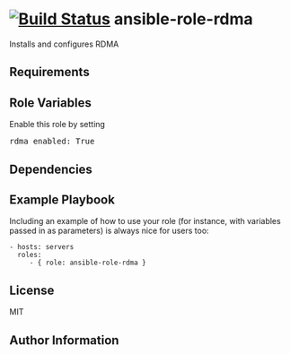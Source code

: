 [![Build Status](https://travis-ci.org/CSC-IT-Center-for-Science/ansible-role-rdma.svg)](https://travis-ci.org/CSC-IT-Center-for-Science/ansible-role-rdma)
ansible-role-rdma
=========

Installs and configures RDMA

Requirements
------------


Role Variables
--------------

Enable this role by setting
<pre>
rdma_enabled: True
</pre>


Dependencies
------------


Example Playbook
----------------

Including an example of how to use your role (for instance, with variables passed in as parameters) is always nice for users too:

    - hosts: servers
      roles:
         - { role: ansible-role-rdma }

License
-------

MIT

Author Information
------------------

